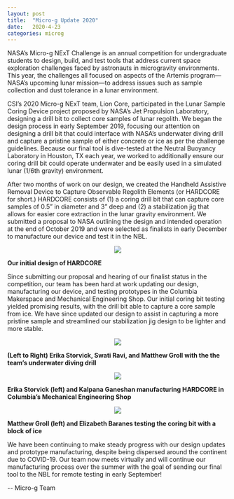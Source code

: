 ```yaml
---
layout: post
title:  "Micro-g Update 2020"
date:   2020-4-23
categories: microg
---
```

NASA’s Micro-g NExT Challenge is an annual competition for undergraduate students to design, build, and test tools that address current space exploration challenges faced by astronauts in microgravity environments. This year, the challenges all focused on aspects of the Artemis program—NASA’s upcoming lunar mission—to address issues such as sample collection and dust tolerance in a lunar environment.

CSI’s 2020 Micro-g NExT team, Lion Core, participated in the Lunar Sample Coring Device project proposed by NASA’s Jet Propulsion Laboratory, designing a drill bit to collect core samples of lunar regolith. We began the design process in early September 2019, focusing our attention on designing a drill bit that could interface with NASA’s underwater diving drill and capture a pristine sample of either concrete or ice as per the challenge guidelines. Because our final tool is dive-tested at the Neutral Buoyancy Laboratory in Houston, TX each year, we worked to additionally ensure our coring drill bit could operate underwater and be easily used in a simulated lunar (1/6th gravity) environment.

After two months of work on our design, we created the Handheld Assistive Removal Device to Capture Observable Regolith Elements (or HARDCORE for short.) HARDCORE consists of (1) a coring drill bit that can capture core samples of 0.5” in diameter and 3” deep and (2) a stabilization jig that allows for easier core extraction in the lunar gravity environment. We submitted a proposal to NASA outlining the design and intended operation at the end of October 2019 and were selected as finalists in early December to manufacture our device and test it in the NBL.

<p align="center">
	<img src="/assets/media/img/microg/2020-04-23-1.png">
	<div>
    <figcaption class="text-center">
      <b>Our initial design of HARDCORE</b>
    </figcaption>
  </div>
</p>

Since submitting our proposal and hearing of our finalist status in the competition, our team has been hard at work updating our design, manufacturing our device, and testing prototypes in the Columbia Makerspace and Mechanical Engineering Shop. Our initial coring bit testing yielded promising results, with the drill bit able to capture a core sample from ice. We have since updated our design to assist in capturing a more pristine sample and streamlined our stabilization jig design to be lighter and more stable.  

<p align="center">
	<img src="/assets/media/img/microg/2020-04-23-2.jpg">
	<div>
    <figcaption class="text-center">
      <b>(Left to Right) Erika Storvick, Swati Ravi, and Matthew Groll with the the team’s underwater diving drill</b>
    </figcaption>
  </div>
</p>

<p align="center">
	<img src="/assets/media/img/microg/2020-04-23-3.jpg">
	<div>
    <figcaption class="text-center">
      <b>Erika Storvick (left) and Kalpana Ganeshan manufacturing HARDCORE in Columbia’s Mechanical Engineering Shop</b>
    </figcaption>
  </div>
</p>

<p align="center">
	<img src="/assets/media/img/microg/2020-04-23-4.jpg">
	<div>
    <figcaption class="text-center">
      <b>Matthew Groll (left) and Elizabeth Baranes testing the coring bit with a block of ice</b>
    </figcaption>
  </div>
</p>

We have been continuing to make steady progress with our design updates and prototype manufacturing, despite being dispersed around the continent due to COVID-19. Our team now meets virtually and will continue our manufacturing process over the summer with the goal of sending our final tool to the NBL for remote testing in early September!

-- Micro-g Team
